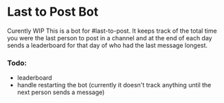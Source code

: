 # Last to Post Bot
Curently WIP
This is a bot for #last-to-post. It keeps track of the total time you were the last person to post in a channel and at the end of each day sends a leaderboard for that day of who had the last message longest.

### Todo:
- leaderboard
- handle restarting the bot (currently it doesn't track anything until the next person sends a message)
